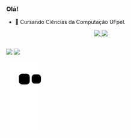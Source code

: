 ### Olá!

- 🌱 Cursando Ciências da Computação UFpel.

<div align="center">
  <a href="https://github.com/EduardoSchwantz">
    <img width="42%"" src="https://github-readme-stats.vercel.app/api?username=EduardoSchwantz&show_icons=true&theme=merko&include_all_commits=true&count_private=true"/>
    <img width="50%"" src="https://github-readme-stats.vercel.app/api/top-langs/?username=EduardoSchwantz&layout=compact&langs_count=7&theme=merko"/>
</div>

  ##
  
  <div> 
  
<a href="https://instagram.com/eduardoschwantz" target="_blank"><img src="https://img.shields.io/badge/-Instagram-%23E4405F?style=for-the-badge&logo=instagram&logoColor=white" target="_blank"></a>
 <a href = "mailto:eduardo_schwantz@hotmail.com"><img src="https://img.shields.io/badge/-Hotmail-%23333?style=for-the-badge&logo=Gmail&logoColor=white" target="_blank"></a>

![Snake animation](https://github.com/EduardoSchwantz/EduardoSchwantz/blob/output/github-contribution-grid-snake.svg)
</div>
